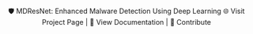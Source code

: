 <div align="center">
🛡️ MDResNet: Enhanced Malware Detection Using Deep Learning
🌐 Visit Project Page | 📄 View Documentation | 🔄 Contribute


</div>
